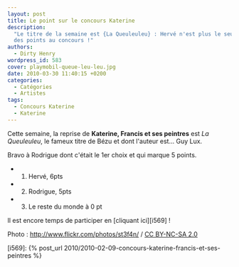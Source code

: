 ```yaml
---
layout: post
title: Le point sur le concours Katerine
description:
  "Le titre de la semaine est {La Queuleuleu} : Hervé n'est plus le seul à avoir
  des points au concours !"
authors:
  - Dirty Henry
wordpress_id: 583
cover: playmobil-queue-leu-leu.jpg
date: 2010-03-30 11:40:15 +0200
categories:
  - Catégories
  - Artistes
tags:
  - Concours Katerine
  - Katerine
---
```


Cette semaine, la reprise de **Katerine, Francis et ses peintres** est _La
Queuleuleu_, le fameux titre de Bézu et dont l'auteur est… Guy Lux.

Bravo à Rodrigue dont c'était le 1er choix et qui marque 5 points.

- 1. Hervé, 6pts
- 2. Rodrigue, 5pts
- 3. Le reste du monde à 0 pt

Il est encore temps de participer en [cliquant ici][i569] !

<div xmlns:cc="http://creativecommons.org/ns#" about="http://www.flickr.com/photos/st3f4n/4269790436/">Photo : <a rel="cc:attributionURL" href="http://www.flickr.com/photos/st3f4n/">http://www.flickr.com/photos/st3f4n/</a> / <a rel="license" href="http://creativecommons.org/licenses/by-nc-sa/2.0/">CC BY-NC-SA 2.0</a></div>

[i569]: {% post_url 2010/2010-02-09-concours-katerine-francis-et-ses-peintres %}

